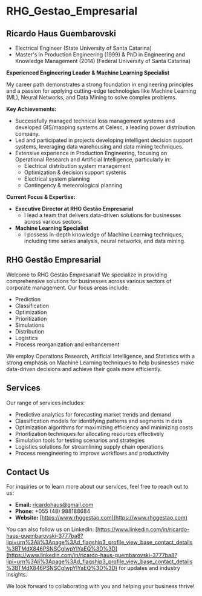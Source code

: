 # RHG_Gestao_Empresarial
## Ricardo Haus Guembarovski

* Electrical Engineer (State University of Santa Catarina) 
* Master's in Production Engineering (1999) & PhD in Engineering and Knowledge Management (2014) (Federal University of Santa Catarina)

**Experienced Engineering Leader & Machine Learning Specialist**

My career path demonstrates a strong foundation in engineering principles and a passion for applying cutting-edge technologies like Machine Learning (ML), Neural Networks, and Data Mining to solve complex problems. 

**Key Achievements:**

* Successfully managed technical loss management systems and developed GIS/mapping systems at Celesc, a leading power distribution company.
* Led and participated in projects developing intelligent decision support systems, leveraging data warehousing and data mining techniques.
* Extensive experience in Production Engineering, focusing on Operational Research and Artificial Intelligence, particularly in:
    * Electrical distribution system management
    * Optimization & decision support systems
    * Electrical system planning
    * Contingency & meteorological planning

**Current Focus & Expertise:**

* **Executive Director at RHG Gestão Empresarial**
    * I lead a team that delivers data-driven solutions for businesses across various sectors.
* **Machine Learning Specialist**
    * I possess in-depth knowledge of Machine Learning techniques, including time series analysis, neural networks, and data mining. 

## RHG Gestão Empresarial

Welcome to RHG Gestão Empresarial! We specialize in providing comprehensive solutions for businesses across various sectors of corporate management. Our focus areas include:

- Prediction
- Classification
- Optimization
- Prioritization
- Simulations
- Distribution
- Logistics
- Process reorganization and enhancement

We employ Operations Research, Artificial Intelligence, and Statistics with a strong emphasis on Machine Learning techniques to help businesses make data-driven decisions and achieve their goals more efficiently.

## Services

Our range of services includes:

- Predictive analytics for forecasting market trends and demand
- Classification models for identifying patterns and segments in data
- Optimization algorithms for maximizing efficiency and minimizing costs
- Prioritization techniques for allocating resources effectively
- Simulation tools for testing scenarios and strategies
- Logistics solutions for streamlining supply chain operations
- Process reengineering to improve workflows and productivity

## Contact Us

For inquiries or to learn more about our services, feel free to reach out to us:

- **Email:** ricardohaus@gmail.com
- **Phone:** +055 (48) 988188684
- **Website:** [https://www.rhggestao.com](https://www.rhggestao.com)

You can also follow us on LinkedIn: [https://www.linkedin.com/in/ricardo-haus-guembarovski-3777ba8?lipi=urn%3Ali%3Apage%3Ad_flagship3_profile_view_base_contact_details%3BTMdX846PSNSCglwpYlYaEQ%3D%3D](https://www.linkedin.com/in/ricardo-haus-guembarovski-3777ba8?lipi=urn%3Ali%3Apage%3Ad_flagship3_profile_view_base_contact_details%3BTMdX846PSNSCglwpYlYaEQ%3D%3D) for updates and industry insights.

We look forward to collaborating with you and helping your business thrive! 
